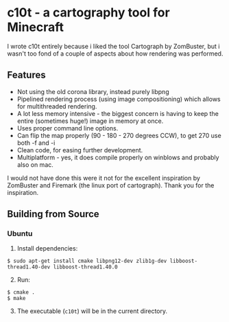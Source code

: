 c10t - a cartography tool for Minecraft
=======================================

I wrote c10t entirely because i liked the tool Cartograph by ZomBuster, but i
wasn't too fond of a couple of aspects about how rendering was performed.

Features
--------

  * Not using the old corona library, instead purely libpng
  * Pipelined rendering process (using image compositioning) which allows for
    multithreaded rendering.
  * A lot less memory intensive - the biggest concern is having to keep the
    entire (sometimes huge!) image in memory at once.
  * Uses proper command line options.
  * Can flip the map properly (90 - 180 - 270 degrees CCW), to get 270 use both
    -f and -i
  * Clean code, for easing further development.
  * Multiplatform - yes, it does compile properly on winblows and probably also
    on mac.

I would not have done this were it not for the excellent inspiration by
ZomBuster and Firemark (the linux port of cartograph). Thank you for the
inspiration.


Building from Source
--------------------

### Ubuntu ###

  1. Install dependencies:

    $ sudo apt-get install cmake libpng12-dev zlib1g-dev libboost-thread1.40-dev libboost-thread1.40.0

  2. Run:

    $ cmake .
    $ make

  3. The executable (`c10t`) will be in the current directory.
